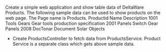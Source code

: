 Create a simple web application and show table data of DeltaWare Products. The following sample data can be used to show products on the web page. The Page name is Products.
Productid    Name                  Description
1001      Tools Gears       Gear tools production specification
2001      Panels            Switch Gear Panels
2008      DocTonar          Document Solar Objects
- Create ProductsController to fetch data from ProductsService. Product Service is a separate class which gets above sample data.
